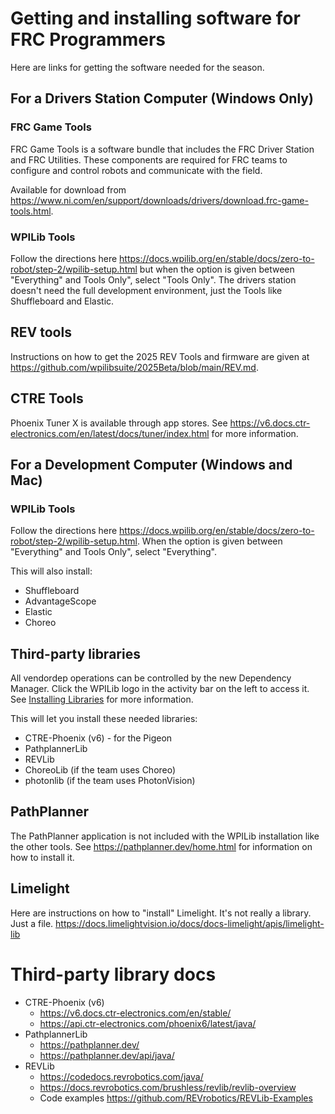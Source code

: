 # Getting and installing software for FRC Programmers

Here are links for getting the software needed for the season. 

## For a Drivers Station Computer (Windows Only)

### FRC Game Tools
FRC Game Tools is a software bundle that includes the FRC Driver Station and FRC Utilities. These components are required for FRC teams to configure and control robots and communicate with the field.

Available for download from https://www.ni.com/en/support/downloads/drivers/download.frc-game-tools.html.

### WPILib Tools
Follow the directions here https://docs.wpilib.org/en/stable/docs/zero-to-robot/step-2/wpilib-setup.html but when the option is given between "Everything" and Tools Only", select "Tools Only". The drivers station doesn't need the full development environment, just the Tools like Shuffleboard and Elastic. 

## REV tools
Instructions on how to get the 2025 REV Tools and firmware are given at https://github.com/wpilibsuite/2025Beta/blob/main/REV.md.

## CTRE Tools
Phoenix Tuner X is available through app stores. See https://v6.docs.ctr-electronics.com/en/latest/docs/tuner/index.html for more information.

## For a Development Computer (Windows and Mac)

### WPILib Tools
Follow the directions here https://docs.wpilib.org/en/stable/docs/zero-to-robot/step-2/wpilib-setup.html. When the option is given between "Everything" and Tools Only", select "Everything". 

This will also install:

- Shuffleboard
- AdvantageScope
- Elastic
- Choreo

## Third-party libraries
All vendordep operations can be controlled by the new Dependency Manager. Click the WPILib logo in the activity bar on the left to access it. See [Installing Libraries](https://docs.wpilib.org/en/stable/docs/software/vscode-overview/3rd-party-libraries.html#installing-libraries) for more information.

This will let you install these needed libraries:

- CTRE-Phoenix (v6) - for the Pigeon
- PathplannerLib
- REVLib
- ChoreoLib (if the team uses Choreo)
- photonlib (if the team uses PhotonVision)

## PathPlanner
The PathPlanner application is not included with the WPILib installation like the other tools. See https://pathplanner.dev/home.html for information on how to install it.

## Limelight
Here are instructions on how to "install" Limelight. It's not really a library. Just a file. https://docs.limelightvision.io/docs/docs-limelight/apis/limelight-lib

# Third-party library docs
- CTRE-Phoenix (v6)
    - https://v6.docs.ctr-electronics.com/en/stable/
    - https://api.ctr-electronics.com/phoenix6/latest/java/
- PathplannerLib
    - https://pathplanner.dev/ 
    - https://pathplanner.dev/api/java/
- REVLib
    - https://codedocs.revrobotics.com/java/
    - https://docs.revrobotics.com/brushless/revlib/revlib-overview
    - Code examples https://github.com/REVrobotics/REVLib-Examples

